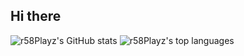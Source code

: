## Hi there

![r58Playz's GitHub stats](https://github-readme-stats-r58playz.vercel.app/api?username=r58Playz&count_private=true&bg_color=303446&title_color=ef9f76&text_color=c6d0f5&icon_color=85c1dc&ring_color=babbf1&border_color=c6d0f5&show_icons=true&eeeeeee)
![r58Playz's top languages](https://github-readme-stats-r58playz.vercel.app/api/top-langs?username=r58Playz&count_private=true&bg_color=303446&title_color=ef9f76&text_color=c6d0f5&icon_color=85c1dc&ring_color=babbf1&border_color=c6d0f5&show_icons=true&langs_count=10&layout=compact&eeeeee)
